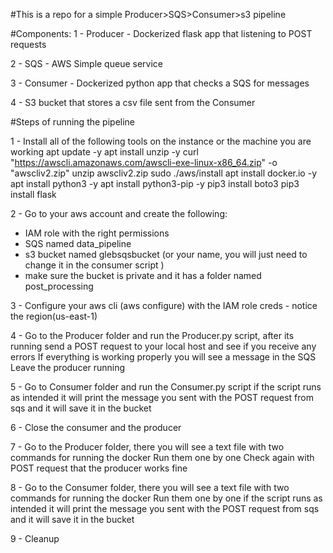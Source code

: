 #This is a repo for a simple Producer>SQS>Consumer>s3 pipeline

#Components:
1 - Producer - Dockerized flask app that listening to POST requests 

2 - SQS - AWS Simple queue service

3 - Consumer - Dockerized python app that checks a SQS for messages

4 - S3 bucket that stores a csv file sent from the Consumer 




#Steps of running the pipeline

1 - Install all of the following tools on the instance or the machine you are working
apt update -y
apt install unzip -y
curl "https://awscli.amazonaws.com/awscli-exe-linux-x86_64.zip" -o "awscliv2.zip"
unzip awscliv2.zip
sudo ./aws/install
apt install docker.io -y
apt install python3 -y
apt install python3-pip -y
pip3 install boto3
pip3 install flask

2 - Go to your aws account and create the following:
- IAM role with the right permissions
- SQS named data_pipeline
- s3 bucket named glebsqsbucket (or your name, you will just need to change it in the consumer script )
- make sure the bucket is private and it has a folder named post_processing

3 - Configure your aws cli (aws configure) with the IAM role creds - notice the region(us-east-1)

4 - Go to the Producer folder and run the Producer.py script, after its running send a POST request
to your local host and see if you receive any errors
If everything is working properly you will see a message in the SQS
Leave the producer running

5 - Go to Consumer folder and run the Consumer.py script
if the script runs as intended it will print the message you sent with the POST request from sqs
and it will save it in the bucket

6 - Close the consumer and the producer

7 - Go to the Producer folder, there you will see a text file with two commands for running the docker
Run them one by one
Check again with POST request that the producer works fine

8 - Go to the Consumer folder, there you will see a text file with two commands for running the docker
Run them one by one
if the script runs as intended it will print the message you sent with the POST request from sqs
and it will save it in the bucket

9 - Cleanup
